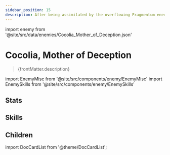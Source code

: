 ```yaml
---
sidebar_position: 15
description: After being assimilated by the overflowing Fragmentum energy of the Stellaron, the Supreme Guardian transforms into a singer able to control Imaginary Energy and the mouthpiece of its promised "new world."
---
```


import enemy from '@site/src/data/enemies/Cocolia_Mother_of_Deception.json'

# Cocolia, Mother of Deception
<blockquote>{frontMatter.description}</blockquote>

import EnemyMisc from '@site/src/components/enemy/EnemyMisc'
import EnemySkills from '@site/src/components/enemy/EnemySkills'

## Stats

<EnemyMisc enemy={enemy} variant={0} />

## Skills

<EnemySkills enemy={enemy} variant={0} />

## Children

import DocCardList from '@theme/DocCardList';

<DocCardList />
